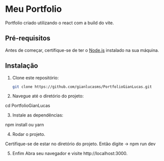 # Meu Portfolio

Portfolio criado utilizando o react com a build do vite.

## Pré-requisitos

Antes de começar, certifique-se de ter o [Node.js](https://nodejs.org/) instalado na sua máquina.

## Instalação

1. Clone este repositório:

   ```bash
   git clone https://github.com/gianlucasms/PortfolioGianLucas.git

2. Navegue até o diretório do projeto:
   
cd PortfolioGianLucas

3. Instale as dependências:

npm install ou yarn

4. Rodar o projeto.

Certifique-se de estar no diretório do projeto. 
Então digite -> npm run dev

5. Enfim Abra seu navegador e visite http://localhost:3000.






   
